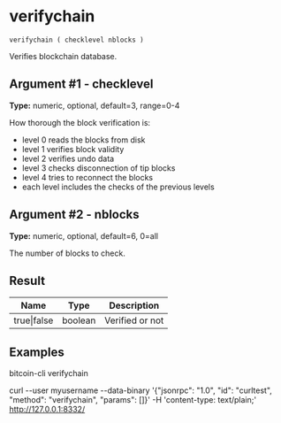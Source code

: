 # verifychain

`verifychain ( checklevel nblocks )`

Verifies blockchain database.

## Argument #1 - checklevel

**Type:** numeric, optional, default=3, range=0-4

How thorough the block verification is:

* level 0 reads the blocks from disk
* level 1 verifies block validity
* level 2 verifies undo data
* level 3 checks disconnection of tip blocks
* level 4 tries to reconnect the blocks
* each level includes the checks of the previous levels

## Argument #2 - nblocks

**Type:** numeric, optional, default=6, 0=all

The number of blocks to check.

## Result

| Name        | Type    | Description     |
| ----------- | ------- | --------------- |
| true\|false | boolean | Verified or not |

## Examples

bitcoin-cli verifychain

curl --user myusername --data-binary '{"jsonrpc": "1.0", "id": "curltest", "method": "verifychain", "params": []}' -H 'content-type: text/plain;' http://127.0.0.1:8332/